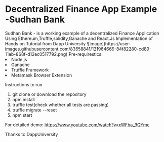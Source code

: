 <h1>Decentralized Finance App Example -Sudhan Bank</h1>
Sudhan Bank - is a working example of a decentralized Finance Application Using Ethereum,Truffle,solidity,Ganache and React.Js
Implementation of Hands on Tutorial from Dapp University
![image](https://user-images.githubusercontent.com/83658841/121964669-84f82280-cd89-11eb-868f-d13ec0517792.png)
Pre-requirestics:
<li>Node js</li>
<li>Ganache</li>
<li>Truffle Framework</li>
<li>Metamask Browser Extension</li>

Instructions to run
<ol>
  <li>git clone or download the repository</li>
  <li>npm install</li>
  <li>truffle test(check whether all tests are passing)</li>
  <li>truffle migrate --reset</li>
  <li>npm start</li>
</ol>

For detailed demo:
https://www.youtube.com/watch?v=xWFba_9QYmc

Thanks to DappUniversity
